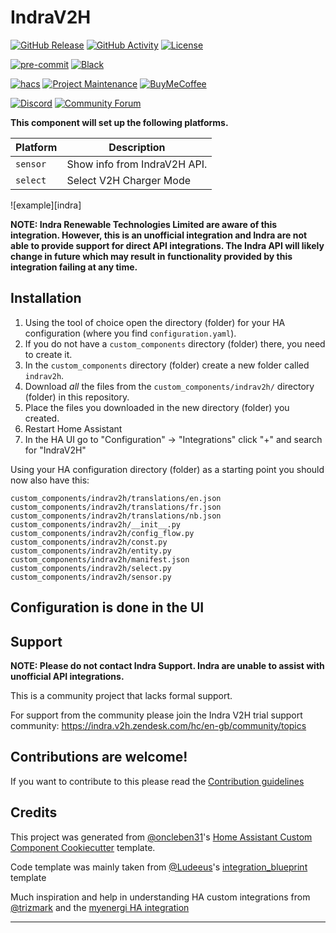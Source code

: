 # IndraV2H

[![GitHub Release][releases-shield]][releases]
[![GitHub Activity][commits-shield]][commits]
[![License][license-shield]](LICENSE)

[![pre-commit][pre-commit-shield]][pre-commit]
[![Black][black-shield]][black]

[![hacs][hacsbadge]][hacs]
[![Project Maintenance][maintenance-shield]][user_profile]
[![BuyMeCoffee][buymecoffeebadge]][buymecoffee]

[![Discord][discord-shield]][discord]
[![Community Forum][forum-shield]][forum]


**This component will set up the following platforms.**

| Platform        | Description                                                               |
| --------------- | ------------------------------------------------------------------------- |
| `sensor`        | Show info from IndraV2H API.                                              |
| `select`        | Select V2H Charger Mode                                                   |

![example][indra]

**NOTE: Indra Renewable Technologies Limited are aware of this integration. However, this is an unofficial integration and Indra are not able to provide support for direct API integrations. The Indra API will likely change in future which may result in functionality provided by this integration failing at any time.**

## Installation

1. Using the tool of choice open the directory (folder) for your HA configuration (where you find `configuration.yaml`).
2. If you do not have a `custom_components` directory (folder) there, you need to create it.
3. In the `custom_components` directory (folder) create a new folder called `indrav2h`.
4. Download _all_ the files from the `custom_components/indrav2h/` directory (folder) in this repository.
5. Place the files you downloaded in the new directory (folder) you created.
6. Restart Home Assistant
7. In the HA UI go to "Configuration" -> "Integrations" click "+" and search for "IndraV2H"

Using your HA configuration directory (folder) as a starting point you should now also have this:

```text
custom_components/indrav2h/translations/en.json
custom_components/indrav2h/translations/fr.json
custom_components/indrav2h/translations/nb.json
custom_components/indrav2h/__init__.py
custom_components/indrav2h/config_flow.py
custom_components/indrav2h/const.py
custom_components/indrav2h/entity.py
custom_components/indrav2h/manifest.json
custom_components/indrav2h/select.py
custom_components/indrav2h/sensor.py
```

## Configuration is done in the UI

<!---->
## Support
**NOTE: Please do not contact Indra Support. Indra are unable to assist with unofficial API integrations.**

This is a community project that lacks formal support.

For support from the community please join the Indra V2H trial support community: https://indra.v2h.zendesk.com/hc/en-gb/community/topics

## Contributions are welcome!

If you want to contribute to this please read the [Contribution guidelines](CONTRIBUTING.md)

## Credits

This project was generated from [@oncleben31](https://github.com/oncleben31)'s [Home Assistant Custom Component Cookiecutter](https://github.com/oncleben31/cookiecutter-homeassistant-custom-component) template.

Code template was mainly taken from [@Ludeeus](https://github.com/ludeeus)'s [integration_blueprint][integration_blueprint] template

Much inspiration and help in understanding HA custom integrations from [@trizmark](https://github.com/trizmark) and the [myenergi HA integration](https://github.com/CJNE/ha-myenergi)

---

[integration_blueprint]: https://github.com/custom-components/integration_blueprint
[black]: https://github.com/psf/black
[black-shield]: https://img.shields.io/badge/code%20style-black-000000.svg?style=for-the-badge
[buymecoffee]: https://www.buymeacoffee.com/creatingwake
[buymecoffeebadge]: https://img.shields.io/badge/buy%20me%20a%20coffee-donate-yellow.svg?style=for-the-badge
[commits-shield]: https://img.shields.io/github/commit-activity/y/creatingwake/ha-indrav2h.svg?style=for-the-badge
[commits]: https://github.com/creatingwake/ha-indrav2h/commits/main
[hacs]: https://hacs.xyz
[hacsbadge]: https://img.shields.io/badge/HACS-Custom-orange.svg?style=for-the-badge
[discord]: https://discord.gg/Qa5fW2R
[discord-shield]: https://img.shields.io/discord/330944238910963714.svg?style=for-the-badge
[exampleimg]: example.png
[forum-shield]: https://img.shields.io/badge/community-forum-brightgreen.svg?style=for-the-badge
[forum]: https://community.home-assistant.io/
[license-shield]: https://img.shields.io/github/license/creatingwake/ha-indrav2h.svg?style=for-the-badge
[maintenance-shield]: https://img.shields.io/badge/maintainer-%40creatingwake-blue.svg?style=for-the-badge
[pre-commit]: https://github.com/pre-commit/pre-commit
[pre-commit-shield]: https://img.shields.io/badge/pre--commit-enabled-brightgreen?style=for-the-badge
[releases-shield]: https://img.shields.io/github/release/creatingwake/ha-indrav2h.svg?style=for-the-badge
[releases]: https://github.com/creatingwake/ha-indrav2h/releases
[user_profile]: https://github.com/creatingwake
